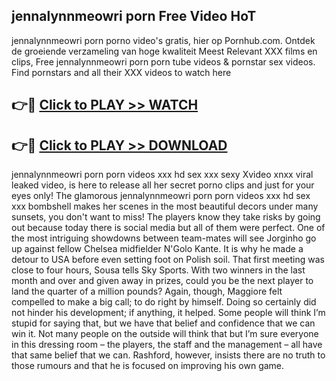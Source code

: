 ## jennalynnmeowri porn Free Video HoT 

jennalynnmeowri porn porno video's gratis, hier op Pornhub.com. Ontdek de groeiende verzameling van hoge kwaliteit Meest Relevant XXX films en clips,
Free jennalynnmeowri porn porn tube videos & pornstar sex videos. Find pornstars and all their XXX videos to watch here


## 👉🔴 [Click to PLAY >> WATCH](http://us.freeplayer.one?title=jennalynnmeowri_porn&ref=16D)

## 👉🔴 [Click to PLAY >> DOWNLOAD](http://us.freeplayer.one?title=jennalynnmeowri_porn&ref=16D)


jennalynnmeowri porn porn videos xxx hd sex xxx sexy Xvideo xnxx viral leaked video, is here to release all her secret porno clips and just for your eyes only! The glamorous jennalynnmeowri porn porn videos xxx hd sex xxx bombshell makes her scenes in the most beautiful decors under many sunsets, you don't want to miss! The players know they take risks by going out because today there is social media but all of them were perfect. One of the most intriguing showdowns between team-mates will see Jorginho go up against fellow Chelsea midfielder N'Golo Kante. It is why he made a detour to USA before even setting foot on Polish soil. That first meeting was close to four hours, Sousa tells Sky Sports. With two winners in the last month and over and given away in prizes, could you be the next player to land the quarter of a million pounds? Again, though, Maggiore felt compelled to make a big call; to do right by himself. Doing so certainly did not hinder his development; if anything, it helped. Some people will think I’m stupid for saying that, but we have that belief and confidence that we can win it. Not many people on the outside will think that but I’m sure everyone in this dressing room – the players, the staff and the management – all have that same belief that we can. Rashford, however, insists there are no truth to those rumours and that he is focused on improving his own game.